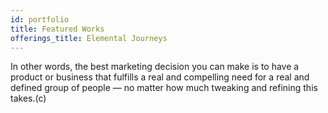 ```yaml
---
id: portfolio
title: Featured Works
offerings_title: Elemental Journeys
---
```


In other words, the best marketing decision you can make is to have a product or business that fulfills a real and compelling need for a real and defined group of people — no matter how much tweaking and refining this takes.(c)

